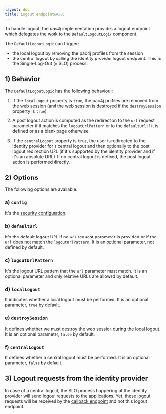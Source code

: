 ```yaml
---
layout: doc
title: Logout endpoint&#58;
---
```


To handle logout, the *pac4j* implementation provides a logout endpoint which delegates the work to the `DefaultLogoutLogic` component.

The `DefaultLogoutLogic` can trigger:

- the local logout by removing the pac4j profiles from the session
- the central logout by calling the identity provider logout endpoint. This is the Single-Log-Out (= SLO) process.


## 1) Behavior

The `DefaultLogoutLogic` has the following behaviour:

1. If the `localLogout` property is `true`, the pac4j profiles are removed from the web session (and the web session is destroyed if the `destroySession` property is `true`)

2. A post logout action is computed as the redirection to the `url` request parameter if it matches the `logoutUrlPattern` or to the `defaultUrl` if it is defined or as a blank page otherwise

3. If the `centralLogout` property is `true`, the user is redirected to the identity provider for a central logout and then optionally to the post logout redirection URL (if it's supported by the identity provider and if it's an absolute URL).
If no central logout is defined, the post logout action is performed directly.


## 2) Options

The following options are available:

### a) `config`

It's the [security configuration](config.html).

### b) `defaultUrl`

It's the default logout URL if no `url` request parameter is provided or if the `url` does not match the `logoutUrlPattern`. It is an optional parameter, not defined by default.

### c) `logoutUrlPattern`

It's the logout URL pattern that the `url` parameter must match. It is an optional parameter and only relative URLs are allowed by default.

### d) `localLogout`

It indicates whether a local logout must be performed. It is an optional parameter, `true` by default.

### e) `destroySession`

It defines whether we must destroy the web session during the local logout. It is an optional parameter, `false` by default.

### f) `centralLogout`

It defines whether a central logout must be performed. It is an optional parameter, `false` by default.

## 3) Logout requests from the identity provider

In case of a central logout, the SLO process happening at the identity provider will send logout requests to the applications.
Yet, these logout requests will be received by the [callback endpoint](callback_endpoint.html) and not this logout endpoint.
